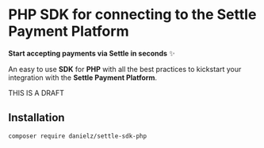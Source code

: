 # PHP SDK for connecting to the Settle Payment Platform

**Start accepting payments via Settle in seconds** ✨

An easy to use **SDK** for **PHP** with all the best practices to kickstart your integration with the **Settle Payment Platform**.

THIS IS A DRAFT

## Installation

`composer require danielz/settle-sdk-php`

